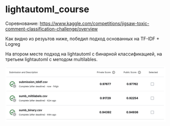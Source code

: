 # lightautoml_course

Соревнование: https://www.kaggle.com/competitions/jigsaw-toxic-comment-classification-challenge/overview

Как видно из резуьтов ниже, победил подход основанных на TF-IDF + Logreg

На втором месте подход на lightautoml с бинарной классификацией, на третьем lightautoml с методом multilables. 

![Описание изображения](kaggle_result.png)


